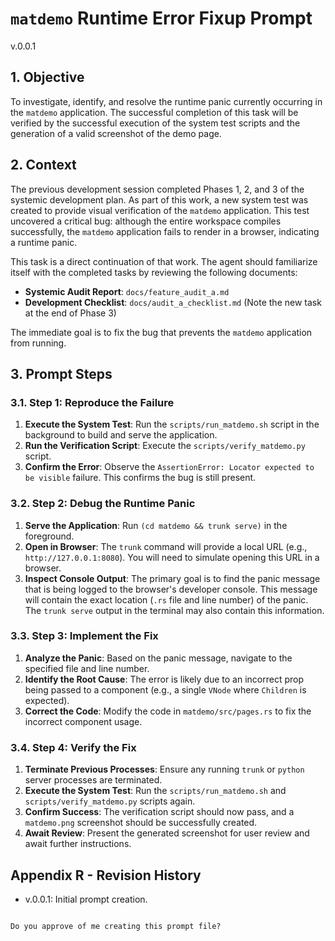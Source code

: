 # `matdemo` Runtime Error Fixup Prompt
v.0.0.1

## 1. Objective

To investigate, identify, and resolve the runtime panic currently occurring in the `matdemo` application. The successful completion of this task will be verified by the successful execution of the system test scripts and the generation of a valid screenshot of the demo page.

## 2. Context

The previous development session completed Phases 1, 2, and 3 of the systemic development plan. As part of this work, a new system test was created to provide visual verification of the `matdemo` application. This test uncovered a critical bug: although the entire workspace compiles successfully, the `matdemo` application fails to render in a browser, indicating a runtime panic.

This task is a direct continuation of that work. The agent should familiarize itself with the completed tasks by reviewing the following documents:
-   **Systemic Audit Report**: `docs/feature_audit_a.md`
-   **Development Checklist**: `docs/audit_a_checklist.md` (Note the new task at the end of Phase 3)

The immediate goal is to fix the bug that prevents the `matdemo` application from running.

## 3. Prompt Steps

### 3.1. Step 1: Reproduce the Failure

1.  **Execute the System Test**: Run the `scripts/run_matdemo.sh` script in the background to build and serve the application.
2.  **Run the Verification Script**: Execute the `scripts/verify_matdemo.py` script.
3.  **Confirm the Error**: Observe the `AssertionError: Locator expected to be visible` failure. This confirms the bug is still present.

### 3.2. Step 2: Debug the Runtime Panic

1.  **Serve the Application**: Run `(cd matdemo && trunk serve)` in the foreground.
2.  **Open in Browser**: The `trunk` command will provide a local URL (e.g., `http://127.0.0.1:8080`). You will need to simulate opening this URL in a browser.
3.  **Inspect Console Output**: The primary goal is to find the panic message that is being logged to the browser's developer console. This message will contain the exact location (`.rs` file and line number) of the panic. The `trunk serve` output in the terminal may also contain this information.

### 3.3. Step 3: Implement the Fix

1.  **Analyze the Panic**: Based on the panic message, navigate to the specified file and line number.
2.  **Identify the Root Cause**: The error is likely due to an incorrect prop being passed to a component (e.g., a single `VNode` where `Children` is expected).
3.  **Correct the Code**: Modify the code in `matdemo/src/pages.rs` to fix the incorrect component usage.

### 3.4. Step 4: Verify the Fix

1.  **Terminate Previous Processes**: Ensure any running `trunk` or `python` server processes are terminated.
2.  **Execute the System Test**: Run the `scripts/run_matdemo.sh` and `scripts/verify_matdemo.py` scripts again.
3.  **Confirm Success**: The verification script should now pass, and a `matdemo.png` screenshot should be successfully created.
4.  **Await Review**: Present the generated screenshot for user review and await further instructions.

## Appendix R - Revision History
- v.0.0.1: Initial prompt creation.
```

Do you approve of me creating this prompt file?